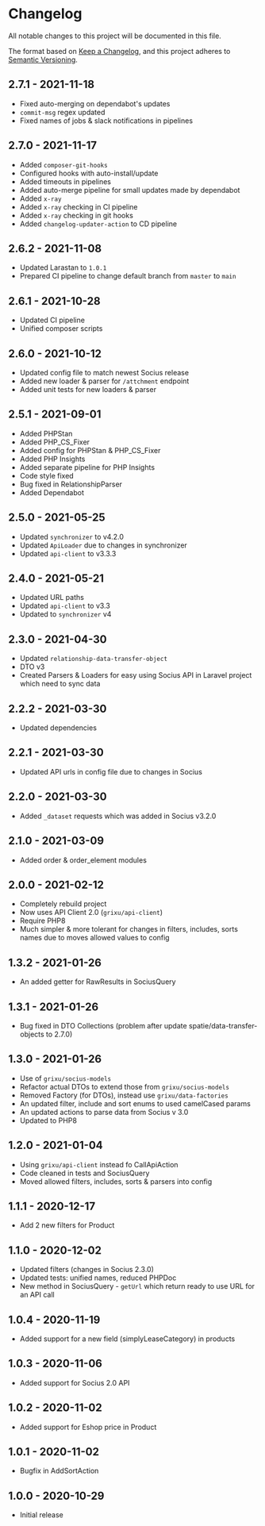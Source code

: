 # Changelog

All notable changes to this project will be documented in this file.

The format based on [Keep a Changelog](https://keepachangelog.com/en/1.0.0/),
and this project adheres to [Semantic Versioning](https://semver.org/spec/v2.0.0.html).

## 2.7.1 - 2021-11-18

- Fixed auto-merging on dependabot's updates
- `commit-msg` regex updated
- Fixed names of jobs & slack notifications in pipelines

## 2.7.0 - 2021-11-17

- Added `composer-git-hooks`
- Configured hooks with auto-install/update
- Added timeouts in pipelines
- Added  auto-merge pipeline for small updates made by dependabot
- Added `x-ray`
- Added `x-ray` checking in CI pipeline
- Added `x-ray` checking in git hooks
- Added `changelog-updater-action` to CD pipeline

## 2.6.2 - 2021-11-08

- Updated Larastan to `1.0.1`
- Prepared CI pipeline to change default branch from `master` to `main`

## 2.6.1 - 2021-10-28

- Updated CI pipeline
- Unified composer scripts

## 2.6.0 - 2021-10-12

- Updated config file to match newest Socius release
- Added new loader & parser for `/attchment` endpoint
- Added unit tests for new loaders & parser

## 2.5.1 - 2021-09-01

- Added PHPStan
- Added PHP_CS_Fixer
- Added config for PHPStan & PHP_CS_Fixer
- Added PHP Insights
- Added separate pipeline for PHP Insights
- Code style fixed
- Bug fixed in RelationshipParser
- Added Dependabot

## 2.5.0 - 2021-05-25

- Updated `synchronizer` to v4.2.0
- Updated `ApiLoader` due to changes in synchronizer
- Updated `api-client` to v3.3.3

## 2.4.0 - 2021-05-21

- Updated URL paths
- Updated `api-client` to v3.3
- Updated to `synchronizer` v4

## 2.3.0 - 2021-04-30

- Updated `relationship-data-transfer-object`
- DTO v3
- Created Parsers & Loaders for easy using Socius API in Laravel project which need to sync data

## 2.2.2 - 2021-03-30

- Updated dependencies

## 2.2.1 - 2021-03-30

- Updated API urls in config file due to changes in Socius

## 2.2.0 - 2021-03-30

- Added `_dataset` requests which was added in Socius v3.2.0

## 2.1.0 - 2021-03-09

- Added order & order_element modules

## 2.0.0 - 2021-02-12

- Completely rebuild project
- Now uses API Client 2.0 (`grixu/api-client`)
- Require PHP8
- Much simpler & more tolerant for changes in filters, includes, sorts names due to moves allowed values to config

## 1.3.2 - 2021-01-26

- An added getter for RawResults in SociusQuery

## 1.3.1 - 2021-01-26

- Bug fixed in DTO Collections (problem after update spatie/data-transfer-objects to 2.7.0)

## 1.3.0 - 2021-01-26

- Use of `grixu/socius-models`
- Refactor actual DTOs to extend those from `grixu/socius-models`
- Removed Factory (for DTOs), instead use `grixu/data-factories`
- An updated filter, include and sort enums to used camelCased params
- An updated actions to parse data from Socius v 3.0
- Updated to PHP8

## 1.2.0 - 2021-01-04

- Using `grixu/api-client` instead fo CallApiAction
- Code cleaned in tests and SociusQuery
- Moved allowed filters, includes, sorts & parsers into config

## 1.1.1 - 2020-12-17

- Add 2 new filters for Product

## 1.1.0 - 2020-12-02

- Updated filters (changes in Socius 2.3.0)
- Updated tests: unified names, reduced PHPDoc
- New method in SociusQuery - `getUrl` which return ready to use URL for an API call

## 1.0.4 - 2020-11-19

- Added support for a new field (simplyLeaseCategory) in products

## 1.0.3 - 2020-11-06

- Added support for Socius 2.0 API

## 1.0.2 - 2020-11-02

- Added support for Eshop price in Product

## 1.0.1 - 2020-11-02

- Bugfix in AddSortAction

## 1.0.0 - 2020-10-29

- Initial release
